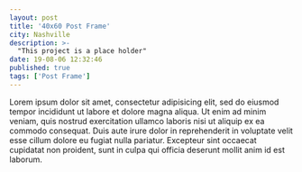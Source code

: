 ```yaml
---
layout: post
title: '40x60 Post Frame'
city: Nashville
description: >-
  "This project is a place holder"
date: 19-08-06 12:32:46
published: true
tags: ['Post Frame']
---
```

<p>Lorem ipsum dolor sit amet, consectetur adipisicing elit, sed do eiusmod tempor incididunt ut labore et dolore magna aliqua. Ut enim ad minim veniam, quis nostrud exercitation ullamco laboris nisi ut aliquip ex ea commodo consequat. Duis aute irure dolor in reprehenderit in voluptate velit esse cillum dolore eu fugiat nulla pariatur. Excepteur sint occaecat cupidatat non proident, sunt in culpa qui officia deserunt mollit anim id est laborum.</p>

